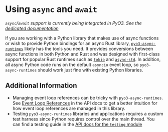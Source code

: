 # Using `async` and `await`

*`async`/`await` support is currently being integrated in PyO3. See the [dedicated documentation](../async-await.md)*

If you are working with a Python library that makes use of async functions or wish to provide Python bindings for an async Rust library, [`pyo3-async-runtimes`](https://github.com/PyO3/pyo3-async-runtimes) likely has the tools you need.
It provides conversions between async functions in both Python and Rust and was designed with first-class support for popular Rust runtimes such as [`tokio`](https://tokio.rs/) and [`async-std`](https://async.rs/).
In addition, all async Python code runs on the default `asyncio` event loop, so `pyo3-async-runtimes` should work just fine with existing Python libraries.

## Additional Information

- Managing event loop references can be tricky with `pyo3-async-runtimes`.
  See [Event Loop References](https://docs.rs/pyo3-async-runtimes/#event-loop-references-and-contextvars) in the API docs to get a better intuition for how event loop references are managed in this library.
- Testing `pyo3-async-runtimes` libraries and applications requires a custom test harness since Python requires control over the main thread.
  You can find a testing guide in the [API docs for the `testing` module](https://docs.rs/pyo3-async-runtimes/latest/pyo3_async_runtimes/testing)
